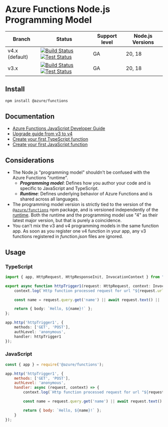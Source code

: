 # Azure Functions Node.js Programming Model

|Branch|Status|Support level|Node.js Versions|
|---|---|---|---|
|v4.x (default)|[![Build Status](https://img.shields.io/azure-devops/build/azfunc/public/514/v4.x)](https://azfunc.visualstudio.com/public/_build/latest?definitionId=514&branchName=v4.x) [![Test Status](https://img.shields.io/azure-devops/tests/azfunc/public/514/v4.x?compact_message)](https://azfunc.visualstudio.com/public/_build/latest?definitionId=514&branchName=v4.x)|GA|20, 18|
|v3.x|[![Build Status](https://img.shields.io/azure-devops/build/azfunc/public/514/v3.x)](https://azfunc.visualstudio.com/public/_build/latest?definitionId=514&branchName=v3.x) [![Test Status](https://img.shields.io/azure-devops/tests/azfunc/public/514/v3.x?compact_message)](https://azfunc.visualstudio.com/public/_build/latest?definitionId=514&branchName=v3.x)|GA|20, 18|

## Install

```bash
npm install @azure/functions
```

## Documentation

- [Azure Functions JavaScript Developer Guide](https://learn.microsoft.com/azure/azure-functions/functions-reference-node?pivots=nodejs-model-v4)
- [Upgrade guide from v3 to v4](https://learn.microsoft.com/azure/azure-functions/functions-node-upgrade-v4)
- [Create your first TypeScript function](https://docs.microsoft.com/azure/azure-functions/create-first-function-vs-code-typescript?pivots=nodejs-model-v4)
- [Create your first JavaScript function](https://docs.microsoft.com/azure/azure-functions/create-first-function-vs-code-node?pivots=nodejs-model-v4)

## Considerations

- The Node.js "programming model" shouldn't be confused with the Azure Functions "runtime".
  - _**Programming model**_: Defines how you author your code and is specific to JavaScript and TypeScript.
  - _**Runtime**_: Defines underlying behavior of Azure Functions and is shared across all languages.
- The programming model version is strictly tied to the version of the [`@azure/functions`](https://www.npmjs.com/package/@azure/functions) npm package, and is versioned independently of the [runtime](https://learn.microsoft.com/azure/azure-functions/functions-versions?pivots=programming-language-javascript). Both the runtime and the programming model use "4" as their latest major version, but that is purely a coincidence.
- You can't mix the v3 and v4 programming models in the same function app. As soon as you register one v4 function in your app, any v3 functions registered in _function.json_ files are ignored.

## Usage

### TypeScript

```typescript
import { app, HttpRequest, HttpResponseInit, InvocationContext } from "@azure/functions";

export async function httpTrigger1(request: HttpRequest, context: InvocationContext): Promise<HttpResponseInit> {
    context.log(`Http function processed request for url "${request.url}"`);

    const name = request.query.get('name') || await request.text() || 'world';

    return { body: `Hello, ${name}!` };
};

app.http('httpTrigger1', {
    methods: ['GET', 'POST'],
    authLevel: 'anonymous',
    handler: httpTrigger1
});
```

### JavaScript

```javascript
const { app } = require('@azure/functions');

app.http('httpTrigger1', {
    methods: ['GET', 'POST'],
    authLevel: 'anonymous',
    handler: async (request, context) => {
        context.log(`Http function processed request for url "${request.url}"`);

        const name = request.query.get('name') || await request.text() || 'world';

        return { body: `Hello, ${name}!` };
    }
});
```
